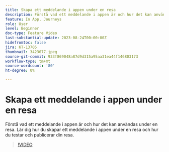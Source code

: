 ```yaml
---
title: Skapa ett meddelande i appen under en resa
description: Förstå vad ett meddelande i appen är och hur det kan användas under en resa. Lär dig hur du skapar ett meddelande i appen under en resa och hur du testar och publicerar din resa.
feature: In App, Journeys
role: User
level: Beginner
doc-type: Feature Video
last-substantial-update: 2023-08-24T00:00:00Z
hidefromtoc: false
jira: KT-13705
thumbnail: 3423077.jpeg
source-git-commit: 933f869048a87d9d315a95aa31ea44f146803173
workflow-type: tm+mt
source-wordcount: '80'
ht-degree: 0%

---
```



# Skapa ett meddelande i appen under en resa

Förstå vad ett meddelande i appen är och hur det kan användas under en resa. Lär dig hur du skapar ett meddelande i appen under en resa och hur du testar och publicerar din resa.

>[!VIDEO](https://video.tv.adobe.com/v/3423077/?learn=on)
